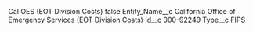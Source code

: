 <?xml version="1.0" encoding="UTF-8"?>
<CustomMetadata xmlns="http://soap.sforce.com/2006/04/metadata" xmlns:xsi="http://www.w3.org/2001/XMLSchema-instance" xmlns:xsd="http://www.w3.org/2001/XMLSchema">
    <label>Cal OES (EOT Division Costs)</label>
    <protected>false</protected>
    <values>
        <field>Entity_Name__c</field>
        <value xsi:type="xsd:string">California Office of Emergency Services (EOT Division Costs)</value>
    </values>
    <values>
        <field>Id__c</field>
        <value xsi:type="xsd:string">000-92249</value>
    </values>
    <values>
        <field>Type__c</field>
        <value xsi:type="xsd:string">FIPS</value>
    </values>
</CustomMetadata>
